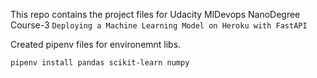 This repo contains the project files for Udacity MlDevops NanoDegree Course-3 `Deploying a Machine Learning Model on Heroku with FastAPI`

Created pipenv files for environemnt libs.

`pipenv install pandas scikit-learn numpy`